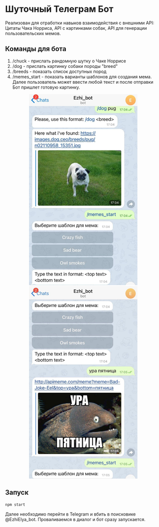 # Шуточный Телеграм Бот 
Реализован для отработки навыков взаимодействия с внешними API: Цитаты Чака Норриса, API с картинками собак, API для генерации пользовательских мемов.

## Команды для бота

1. /chuck  - прислать рандомную шутку о Чаке Норрисе
2. /dog <breed> - прислать картинку собаки породы "breed"
3. /breeds - показать список доступных пород
4. /memes_start - показать варианты шаблонов для создания мема. Далее пользователь может ввести любой текст и после отправки Бот пришлет готовую картинку.
 
<p align="center">
  <img src="second.jpg" width="350" title="example">
  <img src="first.jpg" width="350" alt="first">
</p>

## Запуск

```bash
npm start
```
Далее  необходимо перейти в Telegram и вбить в поисковике @EzhiElya_bot. Проваливаемся в диалог и бот сразу запускается.


